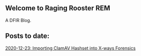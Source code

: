 ## Welcome to Raging Rooster REM

A DFIR Blog.

## Posts to date:
[2020-12-23: Importing ClamAV Hashset into X-ways Forensics](./Importing-ClamAV-Xways.md)
